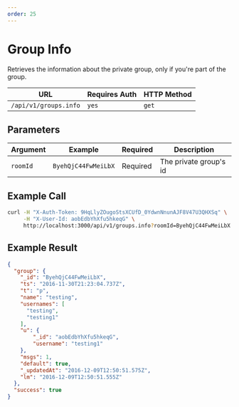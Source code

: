 ```yaml
---
order: 25
---
```


# Group Info
Retrieves the information about the private group, only if you're part of the group.

| URL | Requires Auth | HTTP Method |
| --- | ------------- | ----------- |
| `/api/v1/groups.info` | `yes` | `get` |

## Parameters
| Argument | Example | Required | Description |
| -------- | ------- | -------- | ----------- |
| `roomId` | `ByehQjC44FwMeiLbX` | Required | The private group's id |

## Example Call
```bash
curl -H "X-Auth-Token: 9HqLlyZOugoStsXCUfD_0YdwnNnunAJF8V47U3QHXSq" \
     -H "X-User-Id: aobEdbYhXfu5hkeqG" \
     http://localhost:3000/api/v1/groups.info?roomId=ByehQjC44FwMeiLbX
```

## Example Result
```json
{
  "group": {
    "_id": "ByehQjC44FwMeiLbX",
    "ts": "2016-11-30T21:23:04.737Z",
    "t": "p",
    "name": "testing",
    "usernames": [
      "testing",
      "testing1"
    ],
    "u": {
        "_id": "aobEdbYhXfu5hkeqG",
        "username": "testing1"
    },
    "msgs": 1,
    "default": true,
    "_updatedAt": "2016-12-09T12:50:51.575Z",
    "lm": "2016-12-09T12:50:51.555Z"
  },
  "success": true
}
```
